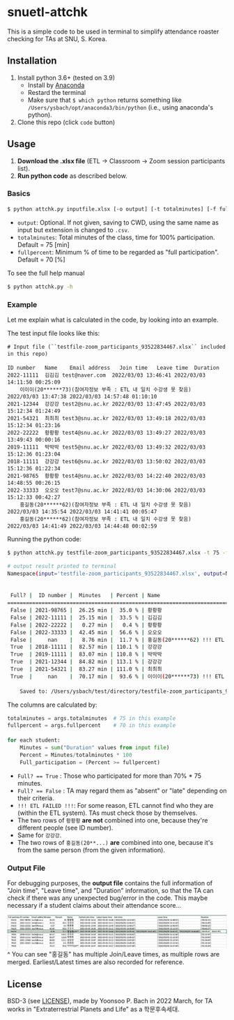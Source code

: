 # snuetl-attchk
This is a simple code to be used in terminal to simplify attendance roaster checking for TAs at SNU, S. Korea.

## Installation
1. Install python 3.6+ (tested on 3.9)
    - Install by [Anaconda](https://www.anaconda.com/products/individual)
    - Restard the terminal
    - Make sure that `$ which python` returns something like `/Users/ysbach/opt/anaconda3/bin/python` (i.e., using anaconda's python).
2. Clone this repo (click `code` button)

## Usage
1. **Download the .xlsx file** (ETL -> Classroom -> Zoom session participants list).
2. **Run python code** as described below.

### Basics
```sh
$ python attchk.py inputfile.xlsx [-o output] [-t totalminutes] [-f fullpercent]
```
* `output`: Optional. If not given, saving to CWD, using the same name as input but extension is changed to `.csv`.
* `totalminutes`: Total minutes of the class, time for 100% participation. Default = 75 [min]
* `fullpercent`: Minimum % of time to be regarded as "full participation". Default = 70 [%]

To see the full help manual
```sh
$ python attchk.py -h
```

### Example
Let me explain what is calculated in the code, by looking into an example.

The test input file looks like this:
```
# Input file (``testfile-zoom_participants_93522834467.xlsx`` included in this repo)

ID number	Name	Email address	Join time	Leave time	Duration
2022-11111	김김김	test@naver.com	2022/03/03 13:46:41	2022/03/03 14:11:50	00:25:09
	이이이(20******73)(참여자정보 부족 : ETL 내 일치 수강생 못 찾음)		2022/03/03 13:47:38	2022/03/03 14:57:48	01:10:10
2021-12344	강강강	test2@snu.ac.kr	2022/03/03 13:47:45	2022/03/03 15:12:34	01:24:49
2021-54321	최최최	test3@snu.ac.kr	2022/03/03 13:49:18	2022/03/03 15:12:34	01:23:16
2022-22222	황황황	test4@snu.ac.kr	2022/03/03 13:49:27	2022/03/03 13:49:43	00:00:16
2019-11111	박박박	test5@snu.ac.kr	2022/03/03 13:49:32	2022/03/03 15:12:36	01:23:04
2018-11111	강강강	test6@snu.ac.kr	2022/03/03 13:50:02	2022/03/03 15:12:36	01:22:34
2021-98765	황황황	test4@snu.ac.kr	2022/03/03 14:22:40	2022/03/03 14:48:55	00:26:15
2022-33333	오오오	test7@snu.ac.kr	2022/03/03 14:30:06	2022/03/03 15:12:33	00:42:27
	홍길동(20******62)(참여자정보 부족 : ETL 내 일치 수강생 못 찾음)		2022/03/03 14:35:54	2022/03/03 14:41:41	00:05:47
	홍길동(20******62)(참여자정보 부족 : ETL 내 일치 수강생 못 찾음)		2022/03/03 14:41:49	2022/03/03 14:44:48	00:02:59
```

Running the python code:
```sh
$ python attchk.py testfile-zoom_participants_93522834467.xlsx -t 75 -f 70
```
```sh
# output result printed to terminal
Namespace(input='testfile-zoom_participants_93522834467.xlsx', output=None, totalminutes=75.0, fullpercent=70.0)


 Full? |  ID number |  Minutes   | Percent | Name
================================================================================
 False | 2021-98765 |  26.25 min |  35.0 % | 황황황
 False | 2022-11111 |  25.15 min |  33.5 % | 김김김
 False | 2022-22222 |   0.27 min |   0.4 % | 황황황
 False | 2022-33333 |  42.45 min |  56.6 % | 오오오
 False |     nan    |   8.76 min |  11.7 % | 홍길동(20******62) !!! ETL FAILED !!!
 True  | 2018-11111 |  82.57 min | 110.1 % | 강강강
 True  | 2019-11111 |  83.07 min | 110.8 % | 박박박
 True  | 2021-12344 |  84.82 min | 113.1 % | 강강강
 True  | 2021-54321 |  83.27 min | 111.0 % | 최최최
 True  |     nan    |  70.17 min |  93.6 % | 이이이(20******73) !!! ETL FAILED !!!

	Saved to: /Users/ysbach/test/directory/testfile-zoom_participants_93522834467.csv
```

The columns are calculated by:
```python
totalminutes = args.totalminutes  # 75 in this example
fullpercent = args.fullpercent    # 70 in this example

for each student:
    Minutes = sum("Duration" values from input file)
    Percent = Minutes/totalminutes * 100
    Full_participation = (Percent >= fullpercent)
```

* ``Full? == True`` : Those who participated for more than 70% * 75 minutes.
* ``Full? == False`` : TA may regard them as "absent" or "late" depending on their criteria.
* `!!! ETL FAILED !!!`: For some reason, ETL cannot find who they are (within the ETL system). TAs must check those by themselves.
* The two rows of `황황황` **are not** combined into one, because they're different people (see ID number).
* Same for `강강강`.
* The two rows of `홍길동(20**...)` **are** combined into one, because it's from the same person (from the given information).

### Output File
For debugging purposes, the **output file** contains the full information of "Join time", "Leave time", and "Duration" information, so that the TA can check if there was any unexpected bug/error in the code. This maybe necessary if a student claims about their attendance score...

![](example01.jpg)
^ You can see "홍길동" has multiple Join/Leave times, as multiple rows are merged. Earliest/Latest times are also recorded for reference.



## License
BSD-3 (see [LICENSE](LICENSE)), made by Yoonsoo P. Bach in 2022 March, for TA works in "Extraterrestrial Planets and Life" as a 학문후속세대.
